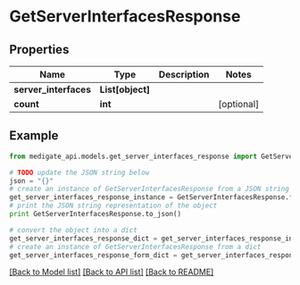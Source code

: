 # GetServerInterfacesResponse


## Properties
Name | Type | Description | Notes
------------ | ------------- | ------------- | -------------
**server_interfaces** | **List[object]** |  | 
**count** | **int** |  | [optional] 

## Example

```python
from medigate_api.models.get_server_interfaces_response import GetServerInterfacesResponse

# TODO update the JSON string below
json = "{}"
# create an instance of GetServerInterfacesResponse from a JSON string
get_server_interfaces_response_instance = GetServerInterfacesResponse.from_json(json)
# print the JSON string representation of the object
print GetServerInterfacesResponse.to_json()

# convert the object into a dict
get_server_interfaces_response_dict = get_server_interfaces_response_instance.to_dict()
# create an instance of GetServerInterfacesResponse from a dict
get_server_interfaces_response_form_dict = get_server_interfaces_response.from_dict(get_server_interfaces_response_dict)
```
[[Back to Model list]](../README.md#documentation-for-models) [[Back to API list]](../README.md#documentation-for-api-endpoints) [[Back to README]](../README.md)


